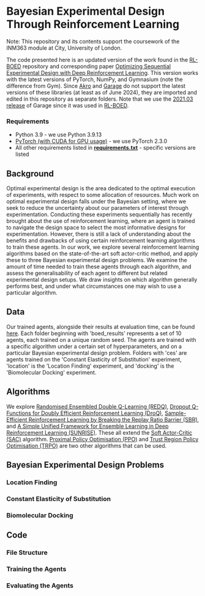 # Bayesian Experimental Design Through Reinforcement Learning

Note: This repository and its contents support the coursework of the INM363 module at City, University of London.

The code presented here is an updated version of the work found in the [RL-BOED](https://github.com/csiro-mlai/RL-BOED) repository and corresponding paper [Optimizing Sequential Experimental Design with Deep Reinforcement Learning](https://arxiv.org/abs/2202.00821). This version works with the latest versions of PyTorch, NumPy, and Gymnasium (note the difference from Gym). Since [Akro](https://github.com/rlworkgroup/akro) and [Garage](https://github.com/rlworkgroup/garage/) do not support the latest versions of these libraries (at least as of June 2024), they are imported and edited in this repository as separate folders. Note that we use the [2021.03 release](https://github.com/rlworkgroup/garage/tree/release-2021.03) of Garage since it was used in [RL-BOED](https://github.com/csiro-mlai/RL-BOED).

### Requirements
- Python 3.9 - we use Python 3.9.13
- [PyTorch (with CUDA for GPU usage)](https://pytorch.org/get-started/locally/) - we use PyTorch 2.3.0
- All other requirements listed in [**requirements.txt**](requirements.txt) - specific versions are listed

## Background

Optimal experimental design is the area dedicated to the optimal execution of experiments, with respect to some allocation of resources. Much work on optimal experimental design falls under the Bayesian setting, where we seek to reduce the uncertainty about our parameters of interest through experimentation. Conducting these experiments sequentially has recently brought about the use of reinforcement learning, where an agent is trained to navigate the design space to select the most informative designs for experimentation. However, there is still a lack of understanding about the benefits and drawbacks of using certain reinforcement learning algorithms to train these agents. In our work, we explore several reinforcement learning algorithms based on the state-of-the-art soft actor-critic method, and apply these to three Bayesian experimental design problems. We examine the amount of time needed to train these agents through each algorithm, and assess the generalisability of each agent to different but related experimental design setups. We draw insights on which algorithm generally performs best, and under what circumstances one may wish to use a particular algorithm.

## Data

Our trained agents, alongside their results at evaluation time, can be found [here](https://cityuni-my.sharepoint.com/:f:/g/personal/yasir-zubayr_barlas_city_ac_uk/EpDON-jNQRlElzC_crrOVd8BLTZeAa3YfN-BfrNehvAiCA?e=gRNk9z). Each folder beginning with 'boed_results' represents a set of 10 agents, each trained on a unique random seed. The agents are trained with a specific algorithm under a certain set of hyperparameters, and on a particular Bayesian experimental design problem. Folders with 'ces' are agents trained on the 'Constant Elasticity of Substitution' experiment, 'location' is the 'Location Finding' experiment, and 'docking' is the 'Biomolecular Docking' experiment.

## Algorithms

We explore [Randomised Ensembled Double Q-Learning (REDQ)](https://arxiv.org/abs/2101.05982), [Dropout Q-Functions for Doubly Efficient Reinforcement Learning (DroQ)](https://arxiv.org/abs/2110.02034), [Sample-Efficient Reinforcement Learning by Breaking the Replay Ratio Barrier (SBR)](https://openreview.net/forum?id=OpC-9aBBVJe), and [A Simple Unified Framework for Ensemble Learning in Deep Reinforcement Learning (SUNRISE)](https://arxiv.org/abs/2007.04938). These all extend the [Soft Actor-Critic (SAC)](https://arxiv.org/abs/1812.05905) algorithm. [Proximal Policy Optimisation (PPO)](https://arxiv.org/abs/1707.06347) and [Trust Region Policy Optimisation (TRPO)](https://arxiv.org/abs/1502.05477) are two other algorithms that can be used.

## Bayesian Experimental Design Problems

### Location Finding

### Constant Elasticity of Substitution

### Biomolecular Docking

## Code

### File Structure

### Training the Agents

### Evaluating the Agents
